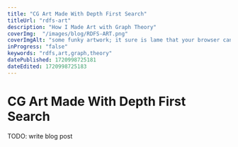 ```yaml
---
title: "CG Art Made With Depth First Search"
titleUrl: "rdfs-art"
description: "How I Made Art with Graph Theory"
coverImg:  "/images/blog/RDFS-ART.png"
coverImgAlt: "some funky artwork; it sure is lame that your browser cant render it or you cant see it."
inProgress: "false"
keywords: "rdfs,art,graph,theory"
datePublished: 1720998725181
dateEdited: 1720998725183
---
```


# CG Art Made With Depth First Search

TODO: write blog post